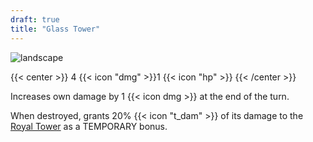 ```yaml
---
draft: true
title: "Glass Tower"
---
```


![landscape](/images/towers/towerS_5.png)

{{< center >}}
4 {{< icon "dmg" >}}1 {{< icon "hp" >}}
{{< /center >}}

Increases own damage by 1 {{< icon dmg >}} at the end of the turn.

When destroyed, grants 20% {{< icon "t_dam" >}} of its damage to the [Royal Tower](/towers/royal-tower) as a TEMPORARY bonus.
